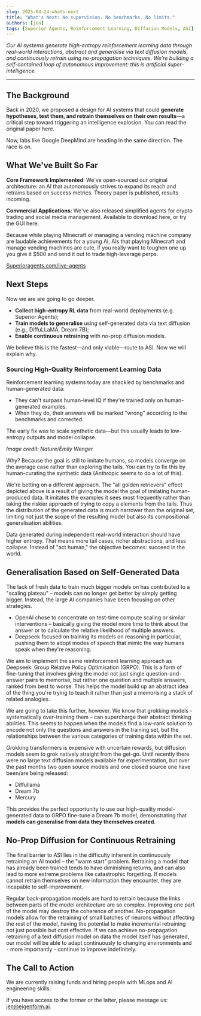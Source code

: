 ```yaml
---
slug: 2025-04-24-whats-next
title: "What's Next: No supervision. No benchmarks. No limits."
authors: [jen]
tags: [Superior Agents, Reinforcement Learning, Diffusion Models, ASI]
---
```

*Our AI systems generate high-entropy reinforcement learning data through real-world interactions, abstract and generalise via text diffusion models, and continuously retrain using no-propagation techniques. We're building a self-contained loop of autonomous improvement: this is artificial super-intelligence.*

---

<!-- truncate -->

## The Background

Back in 2020, we proposed a design for AI systems that could **generate hypotheses, test them, and retrain themselves on their own results**—a critical step toward triggering an intelligence explosion. You can read the original paper here.

Now, labs like Google DeepMind are heading in the same direction. The race is on.

## What We've Built So Far

**Core Framework Implemented**: We've open-sourced our original architecture: an AI that autonomously strives to expand its reach and retrains based on success metrics. Theory paper is published, results incoming.

**Commercial Applications**: We've also released simplified agents for crypto trading and social media management. Available to download here, or try the GUI here.

Because while playing Minecraft or managing a vending machine company are laudable achievements for a young AI, AIs that playing Minecraft and manage vending machines are cute, if you really want to toughen one up you give it $500 and send it out to trade high-leverage perps.

[Superioragents.com/live-agents](https://superioragents.com/live-agents)

## Next Steps

Now we are are going to go deeper.

*   **Collect high-entropy RL data** from real-world deployments (e.g. Superior Agents);
*   **Train models to generalise** using self-generated data via text diffusion (e.g., DiffuLLaMA, Dream 7B);
*   **Enable continuous retraining** with no-prop diffusion models.

We believe this is the fastest—and only viable—route to ASI. Now we will explain why.

### Sourcing High-Quality Reinforcement Learning Data

Reinforcement learning systems today are shackled by benchmarks and human-generated data:

*   They can't surpass human-level IQ if they're trained only on human-generated examples.
*   When they do, their answers will be marked "wrong" according to the benchmarks and corrected.

The early fix was to scale synthetic data—but this usually leads to low-entropy outputs and model collapse.

*Image credit: Nature/Emily Wenger*

Why? Because the goal is still to imitate humans, so models converge on the average case rather than exploring the tails. You can try to fix this by human-curating the synthetic data (Anthropic seems to do a lot of this).

We're betting on a different approach. The "all golden retrievers" effect depicted above is a result of giving the model the goal of imitating human-produced data. It imitates the examples it sees most frequently rather than taking the riskier approach of trying to copy a elements from the tails. Thus the distribution of the generated data is much narrower than the original set, limiting not just the scope of the resulting model but also its compositional generalisation abilities.

Data generated during independent real-world interaction should have higher entropy. That means more tail cases, richer abstractions, and less collapse. Instead of "act human," the objective becomes: succeed in the world.

## Generalisation Based on Self-Generated Data

The lack of fresh data to train much bigger models on has contributed to a "scaling plateau" – models can no longer get better by simply getting bigger. Instead, the large AI companies have been focusing on other strategies.

*   OpenAI chose to concentrate on test-time compute scaling or similar interventions – basically giving the model more time to think about the answer or to calculate the relative likelihood of multiple answers.
*   Deepseek focused on training its models on reasoning in particular, pushing them to adopt modes of speech that mimic the way humans speak when they're reasoning.

We aim to implement the same reinforcement learning approach as Deepseek: Group Relative Policy Optimisation (GRPO). This is a form of fine-tuning that involves giving the model not just single question-and-answer pairs to memorise, but rather one question and multiple answers, ranked from best to worse. This helps the model build up an abstract idea of the thing you're trying to teach it rather than just a memorising a stack of related analogies.

We are going to take this further, however. We know that grokking models - systematically over-training them – can supercharge their abstract thinking abilities. This seems to happen when the models find a low-rank solution to encode not only the questions and answers in the training set, but the relationships between the various categories of training data within the set.

Grokking transformers is expensive with uncertain rewards, but diffusion models seem to grok natively straight from the get-go. Until recently there were no large text diffusion models available for experimentation, but over the past months two open source models and one closed source one have been/are being released:

*   Diffullama
*   Dream 7b
*   Mercury

This provides the perfect opportunity to use our high-quality model-generated data to GRPO fine-tune a Dream 7b model, demonstrating that **models can generalise from data they themselves created**.

## No-Prop Diffusion for Continuous Retraining

The final barrier to ASI lies in the difficulty inherent in continuously retraining an AI model – the "warm start" problem. Retraining a model that has already been trained tends to have diminishing returns, and can also lead to more extreme problems like catastrophic forgetting. If models cannot retrain themselves on new information they encounter, they are incapable to self-improvement.

Regular back-propagation models are hard to retrain because the links between parts of the model architecture are so complex. Improving one part of the model may destroy the coherence of another. No-propagation models allow for the retraining of small batches of neurons without affecting the rest of the model, having the potential to make incremental retraining not just possible but cost effective. If we can achieve no-propagation retraining of a text diffusion model on data the model itself has generated, our model will be able to adapt continuously to changing environments and - more importantly - continue to improve indefinitely.

## The Call to Action

We are currently raising funds and hiring people with MLops and AI engineering skills.

If you have access to the former or the latter, please message us: jen@eigenform.ai. 